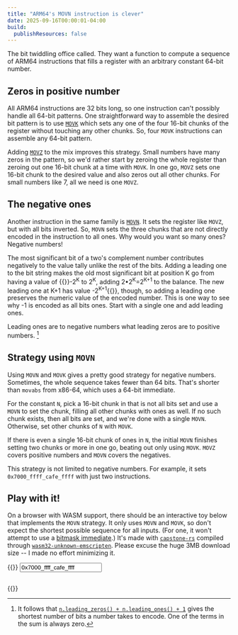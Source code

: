 ```yaml
---
title: "ARM64's MOVN instruction is clever"
date: 2025-09-16T00:00:01-04:00
build:
  publishResources: false
---
```


The bit twiddling office called. They want a function to compute a sequence of
ARM64 instructions that fills a register with an arbitrary constant 64-bit
number.

## Zeros in positive number

All ARM64 instructions are 32 bits long, so one instruction can't possibly
handle all 64-bit patterns. One straightforward way to assemble the desired bit
pattern is to use
[`MOVK`](https://developer.arm.com/documentation/ddi0602/2025-06/Base-Instructions/MOVK--Move-wide-with-keep-?lang=en)
which sets any one of the four 16-bit chunks of the register without touching
any other chunks. So, four `MOVK` instructions can assemble any 64-bit pattern.

Adding [`MOVZ`](https://developer.arm.com/documentation/ddi0602/2025-06/Base-Instructions/MOVZ--Move-wide-with-zero-?lang=en) to the mix improves this strategy. Small numbers have many zeros
in the pattern, so we'd rather start by zeroing the whole register than
zeroing out one 16-bit chunk at a time with `MOVK`. In one go, `MOVZ` sets one
16-bit chunk to the desired value and also zeros out all other chunks. For
small numbers like 7, all we need is one `MOVZ`.

## The negative ones

Another instruction in the same family is
[`MOVN`](https://developer.arm.com/documentation/ddi0602/2025-06/Base-Instructions/MOVN--Move-wide-with-NOT-?lang=en).
It sets the register like `MOVZ`, but with all bits inverted. So, `MOVN` sets
the three chunks that are not directly encoded in the instruction to all ones.
Why would you want so many ones? Negative numbers!

The most significant bit of a two's complement number contributes negatively to
the value tally unlike the rest of the bits. Adding a leading one to the bit
string makes the old most significant bit at position K go from having a value
of {{<html>}}-2<sup>K</sup> to 2<sup>K</sup>, adding
2•2<sup>K</sup>=2<sup>K+1</sup> to the balance. The new leading one at K+1 has
value -2<sup>K+1</sup>{{</html>}}, though, so adding a leading one preserves
the numeric value of the encoded number. This is one way to see why -1 is
encoded as all bits ones. Start with a single one and add leading ones.

Leading ones are to negative numbers what leading zeros are to positive
numbers. [^1]

[^1]: It follows that [`n.leading_zeros() + n.leading_ones() + 1`](https://doc.rust-lang.org/std/primitive.u64.html#method.leading_zeros) gives the
shortest number of bits a number takes to encode. One of the terms in the sum
is always zero.

## Strategy using `MOVN`

Using `MOVN` and `MOVK` gives a pretty good strategy for negative numbers.
Sometimes, the whole sequence takes fewer than 64 bits. That's shorter
than `movabs` from x86-64, which uses a 64-bit immediate.

For the constant `N`, pick a 16-bit chunk in that is not all bits set and use a
`MOVN` to set the chunk, filling all other chunks with ones as well. If no such
chunk exists, then all bits are set, and we're done with a single `MOVN`.
Otherwise, set other chunks of `N` with `MOVK`.

If there is even a single 16-bit chunk of ones in `N`, the initial `MOVN`
finishes setting two chunks or more in one go, beating out only using `MOVK`.
`MOVZ` covers positive numbers and `MOVN` covers the negatives.

This strategy is not limited to negative numbers. For example, it
sets `0x7000_ffff_cafe_ffff` with just two instructions.

## Play with it!

On a browser with WASM support, there should be an interactive toy below that
implements the `MOVN` strategy. It only uses `MOVN` and `MOVK`, so
don't expect the shortest possible sequence for all inputs. (For one, it won't attempt to use
a [bitmask
immediate](https://dougallj.wordpress.com/2021/10/30/bit-twiddling-optimising-aarch64-logical-immediate-encoding-and-decoding/).)
It's made with [`capstone-rs`](https://github.com/capstone-rust/capstone-rs)
compiled through
[`wasm32-unknown-emscripten`](https://doc.rust-lang.org/stable/rustc/platform-support/wasm32-unknown-emscripten.html).
Please excuse the huge 3MB download size -- I made no effort minimizing it.

{{<html>}}
<input type="text" id="constantInput" value="0x7000_ffff_cafe_ffff"></input>
<br>
<pre id="disasmOutput"></pre>
<script>
    Module = {
        noExitRuntime: true,
        onRuntimeInitialized() {
            // XXX: Synced with RUST
            const DISASM_TEXT_SIZE = 0x400

            // Smoke test inputs:
            // * the unsigned and signed representation of boundary values 
            // * 0
            // * -0x8000_0000_0000_0000, 0x8000_0000_0000_0000
            // * -1, 0xffff_ffff_ffff_ffff
            // * Just-out-of-range values

            constantInput.addEventListener("input", event => {
                disasmOutput.textContent = "Failed to parse input as a number"
                let input = event.target.value
                input = input.trim()
                if (!input) return

                // Support underscore separators
                input = input.replace(/_/g, "")

                // BigInt doesn't support negative hex values like -0x8,
                // so we hack it in here. Doesn't support 0b and 0o.
                let neg_hex = input.match(/^-0x\p{Hex_Digit}+$/u)
                if (neg_hex) input = input.substring(1)
                try {
                    n = BigInt(input)
                } catch (_) {
                    return // already shown error above.
                }
                if (neg_hex) n = -n

                if (n > 0xffff_ffff_ffff_ffffn || n < -0x8000_0000_0000_0000n) {
                    disasmOutput.textContent = "Number is too big to encode in 64 bits"
                    return
                }

                let disasm = Module._malloc(DISASM_TEXT_SIZE)
                Module.ccall("disasm", "number", ["number", "number"], [n, disasm])
                let disasm_text = Module.UTF8ToString(disasm)
                Module._free(disasm)
                disasmOutput.textContent = disasm_text
            })
            constantInput.dispatchEvent(new InputEvent("input"))
        }
    }
</script>
<script src="/arm64_movn.js" defer></script>
{{</html>}}
